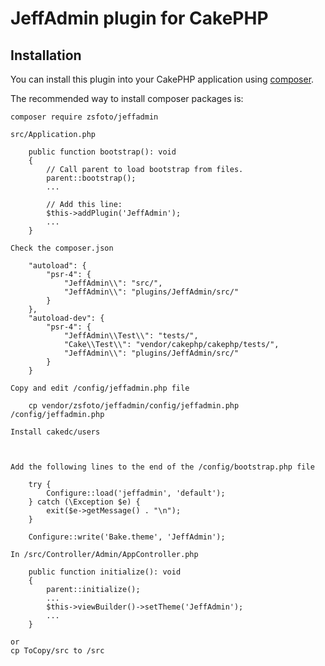 # JeffAdmin plugin for CakePHP

## Installation

You can install this plugin into your CakePHP application using [composer](https://getcomposer.org).

The recommended way to install composer packages is:

```
composer require zsfoto/jeffadmin
```

	src/Application.php
```
    public function bootstrap(): void
    {
        // Call parent to load bootstrap from files.
        parent::bootstrap();	
		...
		
		// Add this line:
		$this->addPlugin('JeffAdmin');
		...
	}
```

	Check the composer.json
```
    "autoload": {
        "psr-4": {
            "JeffAdmin\\": "src/",
			"JeffAdmin\\": "plugins/JeffAdmin/src/"
        }
    },
    "autoload-dev": {
        "psr-4": {
            "JeffAdmin\\Test\\": "tests/",
            "Cake\\Test\\": "vendor/cakephp/cakephp/tests/",
			"JeffAdmin\\": "plugins/JeffAdmin/src/"
        }
    }

```

	
	Copy and edit /config/jeffadmin.php file
```
	cp vendor/zsfoto/jeffadmin/config/jeffadmin.php /config/jeffadmin.php
```


	Install cakedc/users
```
	
```

	Add the following lines to the end of the /config/bootstrap.php file
```
	try {
		Configure::load('jeffadmin', 'default');
	} catch (\Exception $e) {
		exit($e->getMessage() . "\n");
	}

	Configure::write('Bake.theme', 'JeffAdmin');

```

	In /src/Controller/Admin/AppController.php
```
    public function initialize(): void
    {
        parent::initialize();
		...
		$this->viewBuilder()->setTheme('JeffAdmin');
		...
	}
```
	or
	cp ToCopy/src to /src




